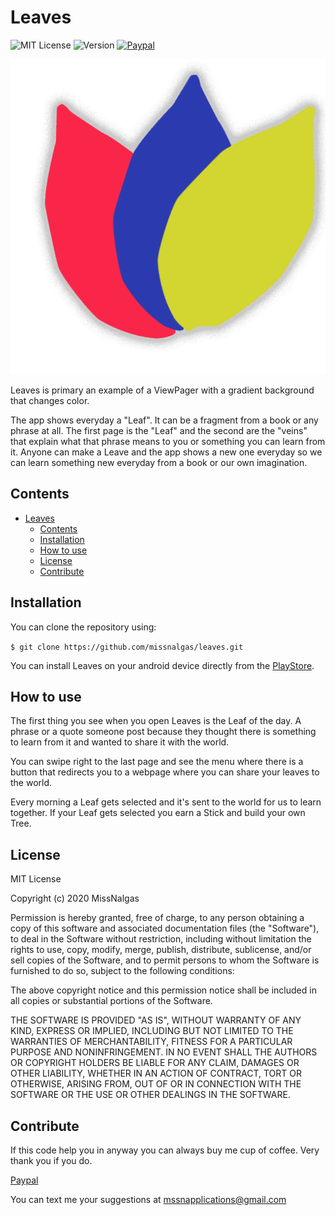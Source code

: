 # Leaves
![MIT License](https://img.shields.io/github/license/missnalgas/leaves) ![Version](https://img.shields.io/github/manifest-json/v/MissNalgas/Leaves?style=plastic) [![Paypal](https://img.shields.io/badge/Contribute-Paypal-blue)](https://paypal.me/aragon997)

![Leaves Logo](/images/leaf.png)

Leaves is primary an example of a ViewPager with a gradient background that changes color.

The app shows everyday a "Leaf". It can be a fragment from a book or any phrase at all.
The first page is the "Leaf" and the second are the "veins" that explain what that phrase means to you or something you can learn from it.
Anyone can make a Leave and the app shows a new one everyday so we can learn something new everyday from a book or our own imagination.

## Contents

- [Leaves](#leaves)
  - [Contents](#contents)
  - [Installation](#installation)
  - [How to use](#how-to-use)
  - [License](#license)
  - [Contribute](#contribute)

## Installation

You can clone the repository using:

`$ git clone https://github.com/missnalgas/leaves.git`

You can install Leaves on your android device directly from the [PlayStore](https://play.google.com/store/apps/details?id=com.missnalgas.phr2).

## How to use

The first thing you see when you open Leaves is the Leaf of the day. A phrase or a quote someone post because they thought there is something to learn from it and wanted to share it with the world.

You can swipe right to the last page and see the menu where there is a button that redirects you to a webpage where you can share your leaves to the world.

Every morning a Leaf gets selected and it's sent to the world for us to learn together. If your Leaf gets selected you earn a Stick and build your own Tree.

## License 

MIT License

Copyright (c) 2020 MissNalgas

Permission is hereby granted, free of charge, to any person obtaining a copy
of this software and associated documentation files (the "Software"), to deal
in the Software without restriction, including without limitation the rights
to use, copy, modify, merge, publish, distribute, sublicense, and/or sell
copies of the Software, and to permit persons to whom the Software is
furnished to do so, subject to the following conditions:

The above copyright notice and this permission notice shall be included in all
copies or substantial portions of the Software.

THE SOFTWARE IS PROVIDED "AS IS", WITHOUT WARRANTY OF ANY KIND, EXPRESS OR
IMPLIED, INCLUDING BUT NOT LIMITED TO THE WARRANTIES OF MERCHANTABILITY,
FITNESS FOR A PARTICULAR PURPOSE AND NONINFRINGEMENT. IN NO EVENT SHALL THE
AUTHORS OR COPYRIGHT HOLDERS BE LIABLE FOR ANY CLAIM, DAMAGES OR OTHER
LIABILITY, WHETHER IN AN ACTION OF CONTRACT, TORT OR OTHERWISE, ARISING FROM,
OUT OF OR IN CONNECTION WITH THE SOFTWARE OR THE USE OR OTHER DEALINGS IN THE
SOFTWARE.

## Contribute

If this code help you in anyway you can always buy me cup of coffee. Very thank you if you do.

[Paypal](https://paypal.me/aragon997)

You can text me your suggestions at [mssnapplications@gmail.com](mailto:mssnapplications@gmail.com)